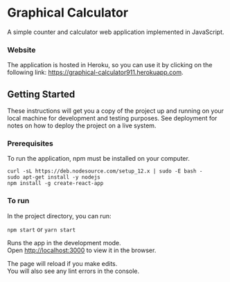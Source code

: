 # Graphical Calculator

A simple counter and calculator web application implemented in JavaScript. <br> 

### Website

The application is hosted in Heroku, so you can use it by clicking on the following link: https://graphical-calculator911.herokuapp.com.

## Getting Started

These instructions will get you a copy of the project up and running on your local machine for development and testing purposes. See deployment for notes on how to deploy the project on a live system.

### Prerequisites

To run the application, npm must be installed on your computer.

```
curl -sL https://deb.nodesource.com/setup_12.x | sudo -E bash -
sudo apt-get install -y nodejs
npm install -g create-react-app
```

### To run

In the project directory, you can run:

`npm start` or `yarn start`

Runs the app in the development mode.<br>
Open [http://localhost:3000](http://localhost:3000) to view it in the browser.

The page will reload if you make edits.<br>
You will also see any lint errors in the console.
